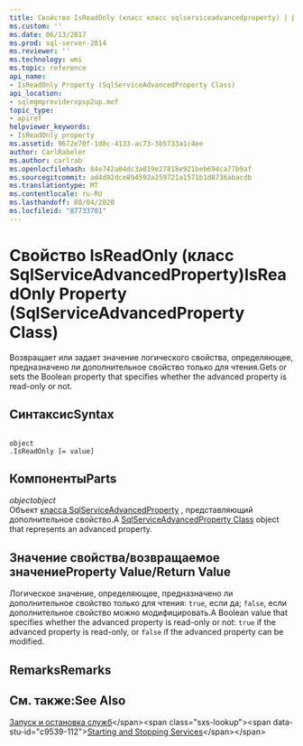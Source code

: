 ```yaml
---
title: Свойство IsReadOnly (класс класс sqlserviceadvancedproperty) | Документация Майкрософт
ms.custom: ''
ms.date: 06/13/2017
ms.prod: sql-server-2014
ms.reviewer: ''
ms.technology: wmi
ms.topic: reference
api_name:
- IsReadOnly Property (SqlServiceAdvancedProperty Class)
api_location:
- sqlmgmproviderxpsp2up.mof
topic_type:
- apiref
helpviewer_keywords:
- IsReadOnly property
ms.assetid: 9672e70f-1d8c-4133-ac73-3b5733a1c4ee
author: CarlRabeler
ms.author: carlrab
ms.openlocfilehash: 84e742a04dc3a019e27818e921beb694ca77b9af
ms.sourcegitcommit: ad4d92dce894592a259721a1571b1d8736abacdb
ms.translationtype: MT
ms.contentlocale: ru-RU
ms.lasthandoff: 08/04/2020
ms.locfileid: "87733701"
---
```

# <a name="isreadonly-property-sqlserviceadvancedproperty-class"></a><span data-ttu-id="c9539-102">Свойство IsReadOnly (класс SqlServiceAdvancedProperty)</span><span class="sxs-lookup"><span data-stu-id="c9539-102">IsReadOnly Property (SqlServiceAdvancedProperty Class)</span></span>
  <span data-ttu-id="c9539-103">Возвращает или задает значение логического свойства, определяющее, предназначено ли дополнительное свойство только для чтения.</span><span class="sxs-lookup"><span data-stu-id="c9539-103">Gets or sets the Boolean property that specifies whether the advanced property is read-only or not.</span></span>  
  
## <a name="syntax"></a><span data-ttu-id="c9539-104">Синтаксис</span><span class="sxs-lookup"><span data-stu-id="c9539-104">Syntax</span></span>  
  
```  
  
object  
.IsReadOnly [= value]  
```  
  
## <a name="parts"></a><span data-ttu-id="c9539-105">Компоненты</span><span class="sxs-lookup"><span data-stu-id="c9539-105">Parts</span></span>  
 <span data-ttu-id="c9539-106">*object*</span><span class="sxs-lookup"><span data-stu-id="c9539-106">*object*</span></span>  
 <span data-ttu-id="c9539-107">Объект [класса SqlServiceAdvancedProperty](sqlserviceadvancedproperty-class.md) , представляющий дополнительное свойство.</span><span class="sxs-lookup"><span data-stu-id="c9539-107">A [SqlServiceAdvancedProperty Class](sqlserviceadvancedproperty-class.md) object that represents an advanced property.</span></span>  
  
## <a name="property-valuereturn-value"></a><span data-ttu-id="c9539-108">Значение свойства/возвращаемое значение</span><span class="sxs-lookup"><span data-stu-id="c9539-108">Property Value/Return Value</span></span>  
 <span data-ttu-id="c9539-109">Логическое значение, определяющее, предназначено ли дополнительное свойство только для чтения: `true`, если да; `false`, если дополнительное свойство можно модифицировать.</span><span class="sxs-lookup"><span data-stu-id="c9539-109">A Boolean value that specifies whether the advanced property is read-only or not: `true` if the advanced property is read-only, or `false` if the advanced property can be modified.</span></span>  
  
## <a name="remarks"></a><span data-ttu-id="c9539-110">Remarks</span><span class="sxs-lookup"><span data-stu-id="c9539-110">Remarks</span></span>  
  
## <a name="see-also"></a><span data-ttu-id="c9539-111">См. также:</span><span class="sxs-lookup"><span data-stu-id="c9539-111">See Also</span></span>  
 <span data-ttu-id="c9539-112">[Запуск и остановка служб](https://technet.microsoft.com/library/ms174886\(v=sql.105\).aspx)</span><span class="sxs-lookup"><span data-stu-id="c9539-112">[Starting and Stopping Services](https://technet.microsoft.com/library/ms174886\(v=sql.105\).aspx)</span></span>  
  
  
